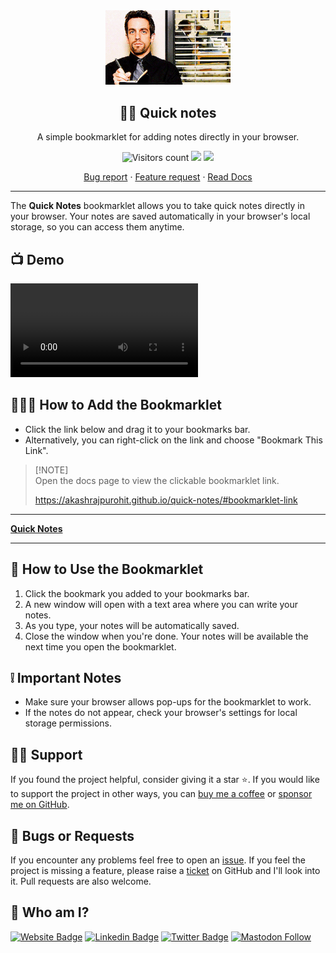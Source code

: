 <div align="center" width="100%">
  <img src="./assets/logo.gif" alt="Quick Notes logo" width="200" />
</div>
<div align="center" width="100%">
    <h2>✍🏽 Quick notes</h2>
    <p>A simple bookmarklet for adding notes directly in your browser.</p>
    <img alt="Visitors count" src="https://api.visitorbadge.io/api/VisitorHit?user=AkashRajpurohit&repo=quick-notes&style=flat-square">
    <a href="https://github.com/AkashRajpurohit/quick-notes/actions/workflows/pages/pages-build-deployment"><img src="https://github.com/AkashRajpurohit/quick-notes/actions/workflows/pages/pages-build-deployment/badge.svg"></a>
    <a target="_blank" href="https://github.com/AkashRajpurohit/quick-notes"><img src="https://img.shields.io/github/stars/AkashRajpurohit/quick-notes" /></a>
    <br />
    <p align="center">
      <a href="https://github.com/AkashRajpurohit/quick-notes/issues/new?template=bug_report.yml">Bug report</a>
      ·
      <a href="https://github.com/AkashRajpurohit/quick-notes/issues/new?template=feature_request.yml">Feature request</a>
      ·
      <a href="https://akashrajpurohit.github.io/quick-notes/">Read Docs</a>
    </p>
</div>
<hr />

The **Quick Notes** bookmarklet allows you to take quick notes directly in your browser. Your notes are saved automatically in your browser's local storage, so you can access them anytime.

## 📺 Demo

![Demo Video](./assets/demo.mp4)

## 👨🏻‍💻 How to Add the Bookmarklet

- Click the link below and drag it to your bookmarks bar.
- Alternatively, you can right-click on the link and choose "Bookmark This Link".

> [!NOTE]\
> Open the docs page to view the clickable bookmarklet link.
> 
> https://akashrajpurohit.github.io/quick-notes/#bookmarklet-link

---

<p id='bookmarklet-link'>
	<a href="javascript:(function()%7Blet%20savedContent%3DlocalStorage.getItem('quickNotes')%7C%7C''%3B%20%0A%20%20let%20newWin%3Dwindow.open()%3B%20%0A%20%20if(newWin)%7B%20%0A%20%20%20%20newWin.document.title%20%3D%20%22Quick%20Notes%22%3B%0A%20%20%20%20newWin.document.head.innerHTML%20%3D%20%60%0A%20%20%20%20%20%20%3Cstyle%3E%0A%20%20%20%20%20%20%20%20body%20%7B%0A%20%20%20%20%20%20%20%20%20%20font-size%3A%203em%3B%0A%20%20%20%20%20%20%20%20%20%20font-family%3A%20Arial%2C%20Helvetica%2C%20sans-serif%3B%0A%20%20%20%20%20%20%20%20%20%20margin%3A%200%3B%0A%20%20%20%20%20%20%20%20%20%20padding%3A%2020px%3B%0A%20%20%20%20%20%20%20%20%20%20line-height%3A%201.5%3B%0A%20%20%20%20%20%20%20%20%20%20transition%3A%20background-color%200.5s%2C%20color%200.5s%3B%0A%20%20%20%20%20%20%20%20%7D%0A%20%20%20%20%20%20%20%20%40media%20(prefers-color-scheme%3A%20light)%20%7B%0A%20%20%20%20%20%20%20%20%20%20body%20%7B%0A%20%20%20%20%20%20%20%20%20%20%20%20background-color%3A%20%23f8f8f8%3B%0A%20%20%20%20%20%20%20%20%20%20%20%20color%3A%20%23333%3B%0A%20%20%20%20%20%20%20%20%20%20%7D%0A%20%20%20%20%20%20%20%20%7D%0A%20%20%20%20%20%20%20%20%40media%20(prefers-color-scheme%3A%20dark)%20%7B%0A%20%20%20%20%20%20%20%20%20%20body%20%7B%0A%20%20%20%20%20%20%20%20%20%20%20%20background-color%3A%20%231e1e1e%3B%0A%20%20%20%20%20%20%20%20%20%20%20%20color%3A%20%23f8f8f8%3B%0A%20%20%20%20%20%20%20%20%20%20%7D%0A%20%20%20%20%20%20%20%20%7D%0A%20%20%20%20%20%20%3C%2Fstyle%3E%0A%20%20%20%20%60%3B%0A%20%20%20%20newWin.document.body.setAttribute(%22contenteditable%22%2C%20%22true%22)%3B%0A%20%20%20%20newWin.document.body.setAttribute(%22autofocus%22%2C%20%22true%22)%3B%0A%20%20%20%20newWin.document.body.innerHTML%20%3D%20savedContent%3B%20%0A%20%20%20%20newWin.document.body.oninput%20%3D%20function()%7B%20%0A%20%20%20%20%20%20localStorage.setItem('quickNotes'%2C%20newWin.document.body.innerHTML)%3B%20%0A%20%20%20%20%7D%3B%20%0A%20%20%7D%20else%20%7B%20%0A%20%20%20%20alert('Pop-up%20blocked!%20Please%20allow%20pop-ups%20for%20this%20site%20to%20use%20the%20Quick%20Notes%20feature.')%3B%20%0A%20%20%7D%7D)()%3B"><b>Quick Notes</b></a>
</p>

---

## 🔗 How to Use the Bookmarklet

1. Click the bookmark you added to your bookmarks bar.
2. A new window will open with a text area where you can write your notes.
3. As you type, your notes will be automatically saved.
4. Close the window when you're done. Your notes will be available the next time you open the bookmarklet.

## ❕ Important Notes

- Make sure your browser allows pop-ups for the bookmarklet to work.
- If the notes do not appear, check your browser's settings for local storage permissions.

## 🙏🏻 Support

If you found the project helpful, consider giving it a star ⭐️. If you would like to support the project in other ways, you can [buy me a coffee](https://ko-fi.com/akashrajpurohit) or [sponsor me on GitHub](https://github.com/sponsors/AkashRajpurohit).

## 🐛 Bugs or Requests

If you encounter any problems feel free to open an [issue](https://github.com/AkashRajpurohit/quick-notes/issues/new?template=bug_report.yml). If you feel the project is missing a feature, please raise a [ticket](https://github.com/AkashRajpurohit/quick-notes/issues/new?template=feature_request.yml) on GitHub and I'll look into it. Pull requests are also welcome.

## 👀 Who am I?

[![Website Badge](https://img.shields.io/badge/-akashrajpurohit.com-3b5998?logo=google-chrome&logoColor=white)](https://akashrajpurohit.com/?ref=quick-notes)
[![Linkedin Badge](https://img.shields.io/badge/-@AkashRajpurohit-0e76a8?logo=Linkedin&logoColor=white)](https://linkedin.com/in/AkashRajpurohit)
[![Twitter Badge](https://img.shields.io/twitter/follow/akashwhocodes)](https://twitter.com/AkashWhoCodes)
[![Mastodon Follow](https://img.shields.io/mastodon/follow/112372456922065040)](https://mastodon.social/@akashrajpurohit)